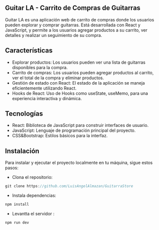 ## Guitar LA - Carrito de Compras de Guitarras

Guitar LA es una aplicación web de carrito de compras donde los usuarios pueden explorar y comprar guitarras. Está desarrollada con React y JavaScript, y permite a los usuarios agregar productos a su carrito, ver detalles y realizar un seguimiento de su compra.

## Características
- Explorar productos: Los usuarios pueden ver una lista de guitarras disponibles para la compra.
- Carrito de compras: Los usuarios pueden agregar productos al carrito, ver el total de la compra y eliminar productos.
- Gestión de estado con React: El estado de la aplicación se maneja eficientemente utilizando React.
- Hooks de React: Uso de Hooks como useState, useMemo, para una experiencia interactiva y dinámica.
## Tecnologías
- React: Biblioteca de JavaScript para construir interfaces de usuario.
- JavaScript: Lenguaje de programación principal del proyecto.
- CSS&Bootstrap: Estilos básicos para la interfaz.
## Instalación
Para instalar y ejecutar el proyecto localmente en tu máquina, sigue estos pasos:

- Clona el repositorio:
```js
git clone https://github.com/LuisAngelAlmazan/GuitarraStore
```
- Instala dependencias:
```js
npm install
```
- Levantta el servidor :
```js
npm run dev
```
